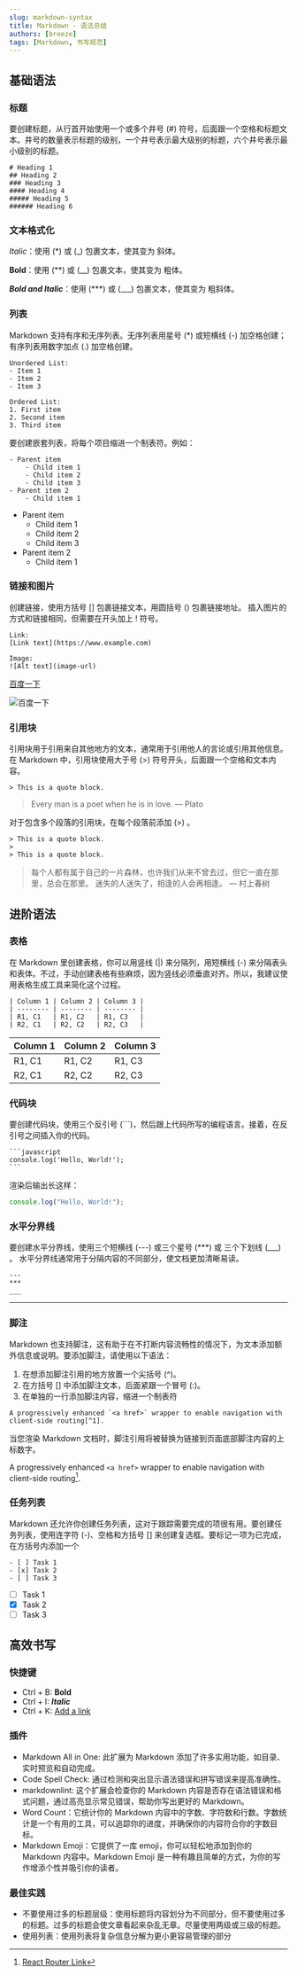 ```yaml
---
slug: markdown-syntax
title: Markdown - 语法总结
authors: [breeze]
tags: [Markdown, 书写规范]
---
```


<!-- truncate -->

## 基础语法

### 标题

要创建标题，从行首开始使用一个或多个井号 (#) 符号，后面跟一个空格和标题文本。井号的数量表示标题的级别，一个井号表示最大级别的标题，六个井号表示最小级别的标题。

```
# Heading 1
## Heading 2
### Heading 3
#### Heading 4
##### Heading 5
###### Heading 6
```

### 文本格式化

_Italic_：使用 (\*) 或 (\_) 包裹文本，使其变为 斜体。

**Bold**：使用 (\*\*) 或 (\_\_) 包裹文本，使其变为 粗体。

**_Bold and Italic_**：使用 (\*\*\*) 或 (\_\_\_) 包裹文本，使其变为 粗斜体。

### 列表

Markdown 支持有序和无序列表。无序列表用星号 (\*) 或短横线 (-) 加空格创建；有序列表用数字加点 (.) 加空格创建。

```
Unordered List:
- Item 1
- Item 2
- Item 3

Ordered List:
1. First item
2. Second item
3. Third item
```

要创建嵌套列表，将每个项目缩进一个制表符。例如：

```
- Parent item
    - Child item 1
    - Child item 2
    - Child item 3
- Parent item 2
    - Child item 1
```

- Parent item
  - Child item 1
  - Child item 2
  - Child item 3
- Parent item 2
  - Child item 1

### 链接和图片

创建链接，使用方括号 [] 包裹链接文本，用圆括号 () 包裹链接地址。
插入图片的方式和链接相同，但需要在开头加上 ! 符号。

```
Link:
[Link text](https://www.example.com)

Image:
![Alt text](image-url)
```

[百度一下](https://www.baidu.com)

![百度一下](https://www.baidu.com/img/flexible/logo/pc/result.png)

### 引用块

引用块用于引用来自其他地方的文本，通常用于引用他人的言论或引用其他信息。在 Markdown 中，引用块使用大于号 (>) 符号开头，后面跟一个空格和文本内容。

```
> This is a quote block.
```

> Every man is a poet when he is in love. — Plato

对于包含多个段落的引用块，在每个段落前添加 (>) 。

```
> This is a quote block.
>
> This is a quote block.
```

> 每个人都有属于自己的一片森林，也许我们从来不曾去过，但它一直在那里，总会在那里。
> 迷失的人迷失了，相逢的人会再相逢。
> — 村上春树

## 进阶语法

### 表格

在 Markdown 里创建表格，你可以用竖线 (|) 来分隔列，用短横线 (-) 来分隔表头和表体。不过，手动创建表格有些麻烦，因为竖线必须垂直对齐。所以，我建议使用表格生成工具来简化这个过程。

```
| Column 1 | Column 2 | Column 3 |
| -------- | -------- | -------- |
| R1, C1   | R1, C2   | R1, C3   |
| R2, C1   | R2, C2   | R2, C3   |

```

| Column 1 | Column 2 | Column 3 |
| -------- | -------- | -------- |
| R1, C1   | R1, C2   | R1, C3   |
| R2, C1   | R2, C2   | R2, C3   |

### 代码块

要创建代码块，使用三个反引号 (```)，然后跟上代码所写的编程语言。接着，在反引号之间插入你的代码。

````
```javascript
console.log('Hello, World!');
```
````

渲染后输出长这样：

```javascript
console.log("Hello, World!");
```

### 水平分界线

要创建水平分界线，使用三个短横线 (---) 或三个星号 (\*\*\*) 或 三个下划线 (\_\_\_) 。
水平分界线通常用于分隔内容的不同部分，使文档更加清晰易读。

```
---
***
___
```

---

### 脚注

Markdown 也支持脚注，这有助于在不打断内容流畅性的情况下，为文本添加额外信息或说明。要添加脚注，请使用以下语法：

1. 在想添加脚注引用的地方放置一个尖括号 (^)。
2. 在方括号 [] 中添加脚注文本，后面紧跟一个冒号 (:)。
3. 在单独的一行添加脚注内容，缩进一个制表符

```
A progressively enhanced `<a href>` wrapper to enable navigation with client-side routing[^1].
```

当您渲染 Markdown 文档时，脚注引用将被替换为链接到页面底部脚注内容的上标数字。

A progressively enhanced `<a href>` wrapper to enable navigation with client-side routing[^1].

[^1]: [React Router Link](https://reactrouter.com/api/components/Link#summary)

### 任务列表

Markdown 还允许你创建任务列表，这对于跟踪需要完成的项很有用。要创建任务列表，使用连字符 (-)、空格和方括号 [] 来创建复选框。要标记一项为已完成，在方括号内添加一个

```
- [ ] Task 1
- [x] Task 2
- [ ] Task 3
```

- [ ] Task 1
- [x] Task 2
- [ ] Task 3

## 高效书写

### 快捷键

- Ctrl + B: **Bold**
- Ctrl + I: **_Italic_**
- Ctrl + K: [Add a link](https://www.xxx.com)

### 插件
- Markdown All in One: 此扩展为 Markdown 添加了许多实用功能，如目录、实时预览和自动完成。
- Code Spell Check: 通过检测和突出显示语法错误和拼写错误来提高准确性。
- markdownlint: 这个扩展会检查你的 Markdown 内容是否存在语法错误和格式问题，通过高亮显示常见错误，帮助你写出更好的 Markdown。
- Word Count：它统计你的 Markdown 内容中的字数、字符数和行数。字数统计是一个有用的工具，可以追踪你的进度，并确保你的内容符合你的字数目标。
- Markdown Emoji：它提供了一库 emoji，你可以轻松地添加到你的 Markdown 内容中。Markdown Emoji 是一种有趣且简单的方式，为你的写作增添个性并吸引你的读者。
### 最佳实践
- 不要使用过多的标题层级：使用标题将内容划分为不同部分，但不要使用过多的标题。过多的标题会使文章看起来杂乱无章。尽量使用两级或三级的标题。
- 使用列表：使用列表将复杂信息分解为更小更容易管理的部分